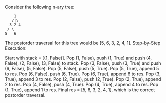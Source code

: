   Consider the following n-ary tree:

        1
       /|\
      3 2 4
     / \
    5   6

The postorder traversal for this tree would be [5, 6, 3, 2, 4, 1].
Step-by-Step Execution:

Start with stack = [(1, False)].
Pop (1, False), push (1, True) and push (4, False), (2, False), (3, False) to stack.
Pop (3, False), push (3, True) and push (6, False), (5, False).
Pop (5, False), push (5, True).
Pop (5, True), append 5 to res.
Pop (6, False), push (6, True).
Pop (6, True), append 6 to res.
Pop (3, True), append 3 to res.
Pop (2, False), push (2, True).
Pop (2, True), append 2 to res.
Pop (4, False), push (4, True).
Pop (4, True), append 4 to res.
Pop (1, True), append 1 to res.
Final res = [5, 6, 3, 2, 4, 1], which is the correct postorder traversal.







